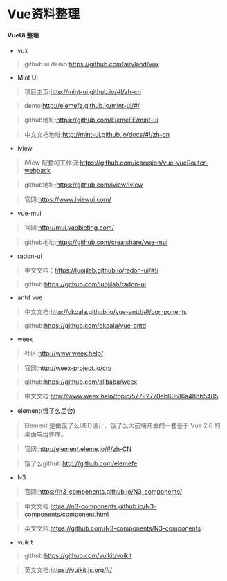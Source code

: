 # Vue资料整理






#### VueUi 整理

* vux

> github ui demo:https://github.com/airyland/vux

* Mint UI

> 项目主页:http://mint-ui.github.io/#!/zh-cn

> demo:http://elemefe.github.io/mint-ui/#/

> github地址:https://github.com/ElemeFE/mint-ui

> 中文文档地址:http://mint-ui.github.io/docs/#!/zh-cn

* iview

> iView 配套的工作流:https://github.com/icarusion/vue-vueRouter-webpack

> github地址:https://github.com/iview/iview

> 官网:https://www.iviewui.com/

* vue-mui

> 官网:http://mui.yaobieting.com/

> github地址:https://github.com/creatshare/vue-mui

* radon-ui

> 中文文档：https://luojilab.github.io/radon-ui/#!/

> github:https://github.com/luojilab/radon-ui

* antd vue

> 中文文档:http://okoala.github.io/vue-antd/#!/components

> github:https://github.com/okoala/vue-antd

* weex

> 社区:http://www.weex.help/

> 官网:http://weex-project.io/cn/

> github:https://github.com/alibaba/weex

> 中文文档:http://www.weex.help/topic/57792770eb60516a48db5485


* element(饿了么后台)

> Element 是由饿了么UED设计、饿了么大前端开发的一套基于 Vue 2.0 的桌面端组件库。

> 官网:http://element.eleme.io/#/zh-CN

> 饿了么github:http://github.com/elemefe

* N3

> 官网:https://n3-components.github.io/N3-components/

> 中文文档:https://n3-components.github.io/N3-components/component.html

> 英文文档:https://github.com/N3-components/N3-components

* vuikit

> github:https://github.com/vuikit/vuikit

> 英文文档:https://vuikit.js.org/#/
